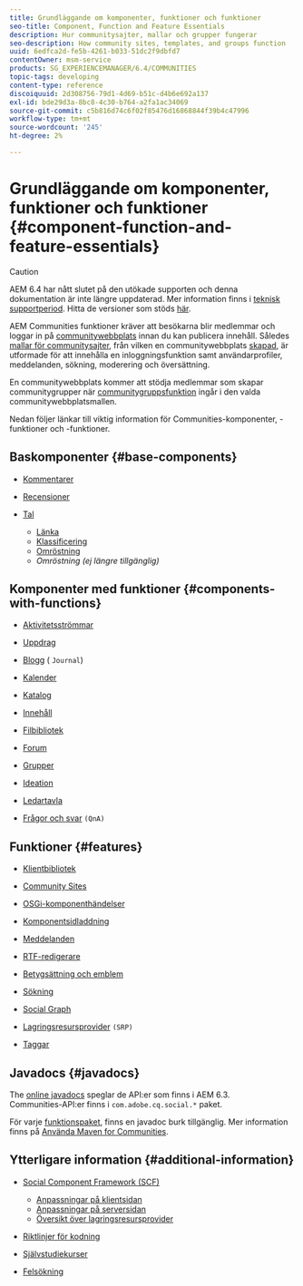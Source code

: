 ```yaml
---
title: Grundläggande om komponenter, funktioner och funktioner
seo-title: Component, Function and Feature Essentials
description: Hur communitysajter, mallar och grupper fungerar
seo-description: How community sites, templates, and groups function
uuid: 6edfca2d-fe5b-4261-b033-51dc2f9dbfd7
contentOwner: msm-service
products: SG_EXPERIENCEMANAGER/6.4/COMMUNITIES
topic-tags: developing
content-type: reference
discoiquuid: 2d308756-79d1-4d69-b51c-d4b6e692a137
exl-id: bde29d3a-8bc8-4c30-b764-a2fa1ac34069
source-git-commit: c5b816d74c6f02f85476d16868844f39b4c47996
workflow-type: tm+mt
source-wordcount: '245'
ht-degree: 2%

---
```


# Grundläggande om komponenter, funktioner och funktioner {#component-function-and-feature-essentials}

>[!CAUTION]
>
>AEM 6.4 har nått slutet på den utökade supporten och denna dokumentation är inte längre uppdaterad. Mer information finns i [teknisk supportperiod](https://helpx.adobe.com/support/programs/eol-matrix.html). Hitta de versioner som stöds [här](https://experienceleague.adobe.com/docs/).

AEM Communities funktioner kräver att besökarna blir medlemmar och loggar in på [communitywebbplats](overview.md#communitiessites) innan du kan publicera innehåll. Således [mallar för communitysajter](sites.md), från vilken en communitywebbplats [skapad](sites-console.md), är utformade för att innehålla en inloggningsfunktion samt användarprofiler, meddelanden, sökning, moderering och översättning.

En communitywebbplats kommer att stödja medlemmar som skapar communitygrupper när [communitygruppsfunktion](functions.md#groups-function) ingår i den valda communitywebbplatsmallen.

Nedan följer länkar till viktig information för Communities-komponenter, -funktioner och -funktioner.

## Baskomponenter {#base-components}

* [Kommentarer](essentials-comments.md)
* [Recensioner](reviews-basics.md)
* [Tal](tally.md)

   * [Länka](essentials-liking.md)
   * [Klassificering](rating-basics.md)
   * [Omröstning](essentials-voting.md)
   * *Omröstning (ej längre tillgänglig)*

## Komponenter med funktioner {#components-with-functions}

* [Aktivitetsströmmar](essentials-activities.md)
* [Uppdrag](essentials-assignments.md)
* [Blogg](blog-developer-basics.md) ( `Journal`)

* [Kalender](calendar-basics-for-developers.md)
* [Katalog](catalog-developer-essentials.md)
* [Innehåll](essentials-featured.md)
* [Filbibliotek](essentials-file-library.md)
* [Forum](essentials-forum.md)
* [Grupper](essentials-groups.md)
* [Ideation](ideation.md)
* [Ledartavla](leaderboard.md)
* [Frågor och svar](qna-essentials.md) `(QnA)`

## Funktioner {#features}

* [Klientbibliotek](clientlibs.md)
* [Community Sites](sites-for-developers.md)
* [OSGi-komponenthändelser](events.md)
* [Komponentsidladdning](sideloading.md)
* [Meddelanden](essentials-messaging.md)
* [RTF-redigerare](rte.md)
* [Betygsättning och emblem](configure-scoring.md)
* [Sökning](search-implementation.md)
* [Social Graph](essentials-socialgraph.md)
* [Lagringsresursprovider](srp-and-ugc.md) `(SRP)`

* [Taggar](tag.md)

## Javadocs {#javadocs}

The [online javadocs](../../help/sites-developing/reference-materials.md) speglar de API:er som finns i AEM 6.3.\
Communities-API:er finns i `com.adobe.cq.social.*` paket.

För varje [funktionspaket](deploy-communities.md#latestfeaturepack), finns en javadoc burk tillgänglig. Mer information finns på [Använda Maven for Communities](maven.md#javadocs).

## Ytterligare information {#additional-information}

* [Social Component Framework (SCF)](scf.md)

   * [Anpassningar på klientsidan](client-customize.md)
   * [Anpassningar på serversidan](server-customize.md)
   * [Översikt över lagringsresursprovider](srp.md)

* [Riktlinjer för kodning](code-guide.md)
* [Självstudiekurser](tutorials.md)
* [Felsökning](troubleshooting.md)
